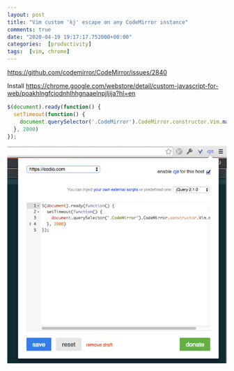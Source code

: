 ```yaml
---
layout: post
title: "Vim custom 'kj' escape on any CodeMirror instance"
comments: true
date: "2020-04-19 19:17:17.752000+00:00"
categories:  [productivity]
tags:  [vim, chrome]
---
```




https://github.com/codemirror/CodeMirror/issues/2840

Install
https://chrome.google.com/webstore/detail/custom-javascript-for-web/poakhlngfciodnhlhhgnaaelnpjljija?hl=en

```javascript
$(document).ready(function() {
  setTimeout(function() {
    document.querySelector('.CodeMirror').CodeMirror.constructor.Vim.map('kj', '<Esc>', 'insert');
  }, 2000)
});
``` 

![](/assets/img/UPOWe5wek_a1ca2cc2aef8213ce5dc74567e17cd4c.png)


